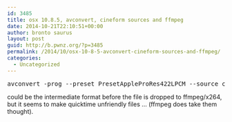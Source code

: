 ```yaml
---
id: 3485
title: osx 10.8.5, avconvert, cineform sources and ffmpeg
date: 2014-10-21T22:10:51+00:00
author: bronto saurus
layout: post
guid: http://b.pwnz.org/?p=3485
permalink: /2014/10/osx-10-8-5-avconvert-cineform-sources-and-ffmpeg/
categories:
  - Uncategorized
---
```

<pre>avconvert -prog --preset PresetAppleProRes422LPCM --source cineform.mov --output prores.mov</pre>

could be the intermediate format before the file is dropped to ffmpeg/x264, but it seems to make quicktime unfriendly files &#8230; (ffmpeg does take them thought).